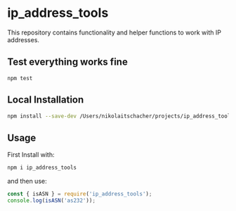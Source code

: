 # ip_address_tools

This repository contains functionality and helper functions to work with IP addresses.

## Test everything works fine

```
npm test
```

## Local Installation

```bash
npm install --save-dev /Users/nikolaitschacher/projects/ip_address_tools
```

## Usage

First Install with:

```bash
npm i ip_address_tools
```

and then use:

```javascript
const { isASN } = require('ip_address_tools');
console.log(isASN('as232'));
```
